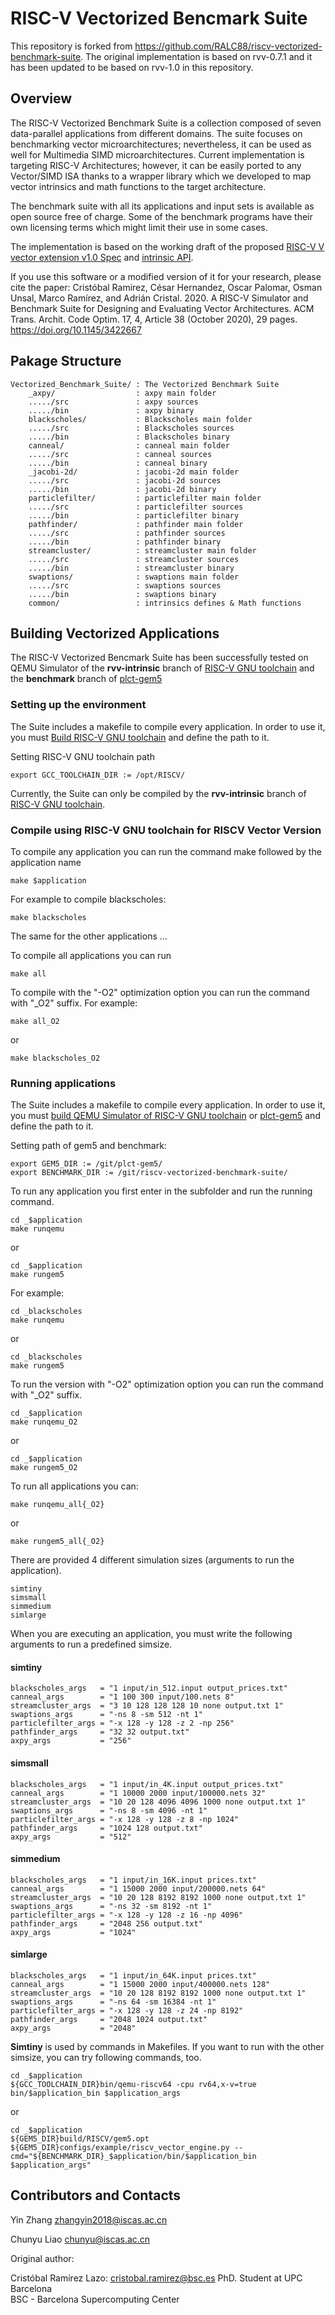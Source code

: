 # RISC-V Vectorized Bencmark Suite

This repository is forked from https://github.com/RALC88/riscv-vectorized-benchmark-suite. The original implementation is based on rvv-0.7.1 and it has been updated to be based on rvv-1.0 in this repository.

## Overview

The RISC-V Vectorized Benchmark Suite is a collection composed of seven data-parallel applications from different domains. The suite focuses on benchmarking vector microarchitectures; nevertheless, it can be used as well for Multimedia SIMD microarchitectures. Current implementation is targeting RISC-V Architectures; however, it can be easily ported to any Vector/SIMD ISA thanks to a wrapper library which we developed to map vector intrinsics and math functions to the target architecture.

The benchmark suite with all its applications and input sets is available as open source free of charge. Some of the benchmark programs have their own licensing terms which might limit their use in some cases.

The implementation is based on the working draft of the proposed [RISC-V V vector extension v1.0 Spec](https://github.com/riscv/riscv-v-spec) and [intrinsic API](https://github.com/riscv/rvv-intrinsic-doc).

If you use this software or a modified version of it for your research, please cite the paper:
Cristóbal Ramirez, César Hernandez, Oscar Palomar, Osman Unsal, Marco Ramírez, and Adrián Cristal. 2020. A RISC-V Simulator and Benchmark Suite for Designing and Evaluating Vector Architectures. ACM Trans. Archit. Code Optim. 17, 4, Article 38 (October 2020), 29 pages. https://doi.org/10.1145/3422667



## Pakage Structure

    Vectorized_Benchmark_Suite/ : The Vectorized Benchmark Suite
        _axpy/                  : axpy main folder
        ...../src               : axpy sources
        ...../bin               : axpy binary
        blackscholes/           : Blackscholes main folder
        ...../src               : Blackscholes sources
        ...../bin               : Blackscholes binary
        canneal/                : canneal main folder
        ...../src               : canneal sources
        ...../bin               : canneal binary
        _jacobi-2d/             : jacobi-2d main folder
        ...../src               : jacobi-2d sources
        ...../bin               : jacobi-2d binary
        particlefilter/         : particlefilter main folder
        ...../src               : particlefilter sources
        ...../bin               : particlefilter binary
        pathfinder/             : pathfinder main folder
        ...../src               : pathfinder sources
        ...../bin               : pathfinder binary
        streamcluster/          : streamcluster main folder
        ...../src               : streamcluster sources
        ...../bin               : streamcluster binary
        swaptions/              : swaptions main folder
        ...../src               : swaptions sources
        ...../bin               : swaptions binary
        common/                 : intrinsics defines & Math functions

## Building Vectorized Applications 

The RISC-V Vectorized Bencmark Suite has been successfully tested on QEMU Simulator of the **rvv-intrinsic** branch of [RISC-V GNU toolchain](https://github.com/riscv-collab/riscv-gnu-toolchain) and the **benchmark** branch of [plct-gem5](https://github.com/plctlab/plct-gem5)

### Setting up the environment

The Suite includes a makefile to compile every application. In order to use it, you must [Build RISC-V GNU toolchain](./Build_RISCV_GNU_toolchain.md) and define the path to it.

Setting RISC-V GNU toolchain path
```
export GCC_TOOLCHAIN_DIR := /opt/RISCV/
```

Currently, the Suite can only be compiled by the **rvv-intrinsic** branch of [RISC-V GNU toolchain](https://github.com/riscv-collab/riscv-gnu-toolchain).

### Compile using RISC-V GNU toolchain for RISCV Vector Version

To compile any application you can run the command make followed by the application name
```
make $application
```
For example to compile blackscholes:
```
make blackscholes 
```
The same for the other applications ...

To compile all applications you can run
```
make all
```

To compile with the "-O2" optimization option you can run the command with "\_O2" suffix. For example:
```
make all_O2
```
or
```
make blackscholes_O2
```

### Running applications

The Suite includes a makefile to compile every application. In order to use it, you must [build QEMU Simulator of RISC-V GNU toolchain](./Build_RISCV_GNU_toolchain.md) or [plct-gem5](https://github.com/plctlab/plct-gem5) and define the path to it.

Setting path of gem5 and benchmark:
```
export GEM5_DIR := /git/plct-gem5/
export BENCHMARK_DIR := /git/riscv-vectorized-benchmark-suite/
```

To run any application you first enter in the subfolder and run the running command.
```
cd _$application
make runqemu
```
or
```
cd _$application
make rungem5
```

For example:
```
cd _blackscholes
make runqemu
```
or
```
cd _blackscholes
make rungem5
```

To run the version with "-O2" optimization option you can run the command with "\_O2" suffix.
```
cd _$application
make runqemu_O2
```
or
```
cd _$application
make rungem5_O2
```

To run all applications you can:
```
make runqemu_all{_O2}
```
or
```
make rungem5_all{_O2}
```

There are provided 4 different simulation sizes (arguments to run the application).
```
simtiny 
simsmall
simmedium
simlarge
```

When you are executing an application, you must write the following arguments to run a predefined simsize.
#### simtiny 
```
blackscholes_args   = "1 input/in_512.input output_prices.txt"
canneal_args        = "1 100 300 input/100.nets 8"
streamcluster_args  = "3 10 128 128 128 10 none output.txt 1"
swaptions_args      = "-ns 8 -sm 512 -nt 1"
particlefilter_args = "-x 128 -y 128 -z 2 -np 256"
pathfinder_args     = "32 32 output.txt"
axpy_args           = "256"
```

#### simsmall 
```
blackscholes_args   = "1 input/in_4K.input output_prices.txt"
canneal_args        = "1 10000 2000 input/100000.nets 32"
streamcluster_args  = "10 20 128 4096 4096 1000 none output.txt 1"
swaptions_args      = "-ns 8 -sm 4096 -nt 1"
particlefilter_args = "-x 128 -y 128 -z 8 -np 1024"
pathfinder_args     = "1024 128 output.txt"
axpy_args           = "512"
```  

#### simmedium
```
blackscholes_args   = "1 input/in_16K.input prices.txt"
canneal_args        = "1 15000 2000 input/200000.nets 64"
streamcluster_args  = "10 20 128 8192 8192 1000 none output.txt 1"
swaptions_args      = "-ns 32 -sm 8192 -nt 1"
particlefilter_args = "-x 128 -y 128 -z 16 -np 4096"
pathfinder_args     = "2048 256 output.txt"
axpy_args           = "1024"
```  

#### simlarge
```
blackscholes_args   = "1 input/in_64K.input prices.txt"
canneal_args        = "1 15000 2000 input/400000.nets 128"
streamcluster_args  = "10 20 128 8192 8192 1000 none output.txt 1"
swaptions_args      = "-ns 64 -sm 16384 -nt 1"
particlefilter_args = "-x 128 -y 128 -z 24 -np 8192"
pathfinder_args     = "2048 1024 output.txt"
axpy_args           = "2048"
```  

**Simtiny** is used by commands in Makefiles. If you want to run with the other simsize, you can try following commands, too.

```
cd _$application
${GCC_TOOLCHAIN_DIR}bin/qemu-riscv64 -cpu rv64,x-v=true bin/$application_bin $application_args
```
or
```
cd _$application
${GEM5_DIR}build/RISCV/gem5.opt ${GEM5_DIR}configs/example/riscv_vector_engine.py --cmd="${BENCHMARK_DIR}_$application/bin/$application_bin $application_args"
```

## Contributors and Contacts

Yin Zhang   zhangyin2018@iscas.ac.cn

Chunyu Liao chunyu@iscas.ac.cn


Original author:

Cristóbal Ramírez Lazo: cristobal.ramirez@bsc.es
PhD. Student at UPC Barcelona   
BSC - Barcelona Supercomputing Center

